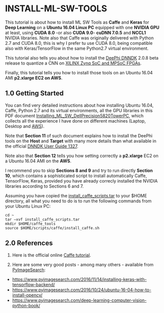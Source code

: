 # INSTALL-ML-SW-TOOLS


This tutorial is about how to install ML SW Tools as **Caffe** and **Keras** for **Deep Learning** on a **Ubuntu 16.04 Linux PC** equipped with one **NVIDIA GPU** at least, using **CUDA 8.0** -or also **CUDA 9.0**- **cuDNN 7.0.5** and **NCCL1** NVIDIA libraries.
Note also that Caffe was originally delivered with Python 2.7 and CUDA 8.0, this is why I prefer tu use CUDA 8.0, being compatible also with Keras/TensorFlow in the same Python2.7 virtual environment.

This tutorial also tells you about how to install the [DeePhi DNNDK](http://www.deephi.com/technology/dnndk) 2.0.8 beta release to quantize a CNN on [XILINX Zynq SoC and MPSoC FPGAs](https://www.xilinx.com/products/silicon-devices/soc.html).

Finally, this tutorial tells you how to install those tools on an Ubuntu 16.04 AMI **p2.xlarge EC2 on AWS**.  


## 1.0 Getting Started ##

You can find very detailed instructions about how installing Ubuntu 16.04, Caffe, Python 2.7 and its virtual environments,
all the GPU libraries in this PDF document [Installing_ML_SW_DellPrecision5820TowerPC](./PDF/Installing_ML_SW_DellPrecision5820TowerPC.pdf), which collects all the experience I have done on different machines (Laptop, Desktop and [AWS](https://aws.amazon.com)).

Note that **Section 11** of such document explains how to install the DeePhi tools on the **Host** and **Target** with many more details than what available in the official [DNNDK User Guide 1327](http://www.deephi.com/assets/ug1327-xilinx-dnndk-user-guide.pdf).

Note also that **Section 12** tells you how setting correctly a **p2.xlarge** EC2 on a Ubuntu 16.04 AMI on the **AWS**.

I recommend you to skip **Sections 8 and 9** and try to run directly **Section 10**, which contains a sophisticated script to install automatically 
Caffe, TensorFlow, Keras, provided you have already correcly installed the NVIDIA libraries according to Sections 6 and 7.
 
Assuming you have copied the [install_caffe_scripts.tar](./PDF/install_caffe_scripts.tar) to your $HOME directory,  all what you need to do is to run the following commands from your Ubuntu Linux PC:
```
cd ~
tar –xvf install_caffe_scripts.tar
mkdir $HOME/caffe_tools
source $HOME/scripts/caffe/install_caffe.sh
```



## 2.0 References ##

1) Here is the official online [Caffe tutorial](http://caffe.berkeleyvision.org/tutorial/).

2) Here are some very good posts - among many others - available from [PyImageSearch](https://www.pyimagesearch.com/):

- https://www.pyimagesearch.com/2016/11/14/installing-keras-with-tensorflow-backend/
- https://www.pyimagesearch.com/2016/10/24/ubuntu-16-04-how-to-install-opencv/
- https://www.pyimagesearch.com/deep-learning-computer-vision-python-book/
